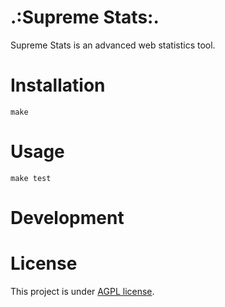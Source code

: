 .:Supreme Stats:.
=============================

Supreme Stats is an advanced web statistics tool.

# Installation

    make 

# Usage

    make test

# Development

# License
This project is under [AGPL license](LICENSE).
